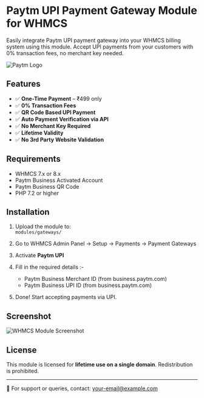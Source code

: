 # Paytm UPI Payment Gateway Module for WHMCS

Easily integrate Paytm UPI payment gateway into your WHMCS billing system using this module. Accept UPI payments from your customers with 0% transaction fees, no merchant key needed.

![Paytm Logo](https://business.paytm.com/s3assets/images/app-download/svg/Group120455.svg)

## Features

- ✅ **One-Time Payment** – ₹499 only
- ✅ **0% Transaction Fees**
- ✅ **QR Code Based UPI Payment**
- ✅ **Auto Payment Verification via API**
- ✅ **No Merchant Key Required**
- ✅ **Lifetime Validity**
- ✅ **No 3rd Party Website Validation**

## Requirements

- WHMCS 7.x or 8.x
- Paytm Business Activated Account
- Paytm Business QR Code
- PHP 7.2 or higher

## Installation

1. Upload the module to:  
   `modules/gateways/`

2. Go to WHMCS Admin Panel → Setup → Payments → Payment Gateways

3. Activate **Paytm UPI**

4. Fill in the required details :-
   - Paytm Business Merchant ID (from business.paytm.com)
   - Paytm Business UPI ID (from business.paytm.com)

6. Done! Start accepting payments via UPI.

## Screenshot

![WHMCS Module Screenshot](https://yourdomain.com/path-to-screenshot.png)

## License

This module is licensed for **lifetime use on a single domain**. Redistribution is prohibited.

---

💬 For support or queries, contact: [your-email@example.com](mailto:your-email@example.com)
